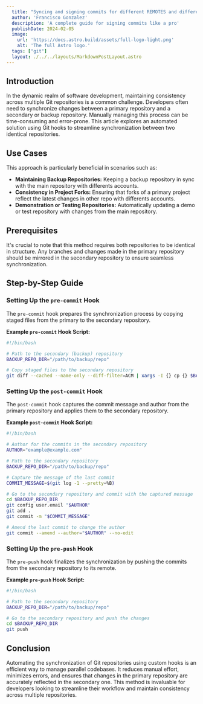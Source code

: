 ```yaml
---
  title: "Syncing and signing commits for different REMOTES and different GIT accounts using HOOKS from a single local repository"
  author: 'Francisco Gonzalez'
  description: 'A complete guide for signing commits like a pro'
  publishDate: 2024-02-05
  image:
    url: 'https://docs.astro.build/assets/full-logo-light.png'
    alt: 'The full Astro logo.'
  tags: ["git"]
  layout: ./../../layouts/MarkdownPostLayout.astro
---
```


<!-- # Syncing and signing commits for different REMOTES and different GIT accounts using HOOKS from a single local repository -->

## Introduction

In the dynamic realm of software development, maintaining consistency across multiple Git repositories is a common challenge. Developers often need to synchronize changes between a primary repository and a secondary or backup repository. Manually managing this process can be time-consuming and error-prone. This article explores an automated solution using Git hooks to streamline synchronization between two identical repositories.

## Use Cases

This approach is particularly beneficial in scenarios such as:
- **Maintaining Backup Repositories:** Keeping a backup repository in sync with the main repository with differents accounts.
- **Consistency in Project Forks:** Ensuring that forks of a primary project reflect the latest changes in other repo with differents accounts.
- **Demonstration or Testing Repositories:** Automatically updating a demo or test repository with changes from the main repository.

## Prerequisites

It's crucial to note that this method requires both repositories to be identical in structure. Any branches and changes made in the primary repository should be mirrored in the secondary repository to ensure seamless synchronization.

## Step-by-Step Guide

### Setting Up the `pre-commit` Hook

The `pre-commit` hook prepares the synchronization process by copying staged files from the primary to the secondary repository.

**Example `pre-commit` Hook Script:**

```bash
#!/bin/bash

# Path to the secondary (backup) repository
BACKUP_REPO_DIR="/path/to/backup/repo"

# Copy staged files to the secondary repository
git diff --cached --name-only --diff-filter=ACM | xargs -I {} cp {} $BACKUP_REPO_DIR
```

### Setting Up the `post-commit` Hook

The `post-commit` hook captures the commit message and author from the primary repository and applies them to the secondary repository.

**Example `post-commit` Hook Script:**

```bash
#!/bin/bash

# Author for the commits in the secondary repository
AUTHOR="example@example.com"

# Path to the secondary repository
BACKUP_REPO_DIR="/path/to/backup/repo"

# Capture the message of the last commit
COMMIT_MESSAGE=$(git log -1 --pretty=%B)

# Go to the secondary repository and commit with the captured message
cd $BACKUP_REPO_DIR
git config user.email "$AUTHOR"
git add .
git commit -m "$COMMIT_MESSAGE"

# Amend the last commit to change the author
git commit --amend --author="$AUTHOR" --no-edit
```

### Setting Up the `pre-push` Hook

The `pre-push` hook finalizes the synchronization by pushing the commits from the secondary repository to its remote.

**Example `pre-push` Hook Script:**

```bash
#!/bin/bash

# Path to the secondary repository
BACKUP_REPO_DIR="/path/to/backup/repo"

# Go to the secondary repository and push the changes
cd $BACKUP_REPO_DIR
git push
```

## Conclusion

Automating the synchronization of Git repositories using custom hooks is an efficient way to manage parallel codebases. It reduces manual effort, minimizes errors, and ensures that changes in the primary repository are accurately reflected in the secondary one. This method is invaluable for developers looking to streamline their workflow and maintain consistency across multiple repositories.
